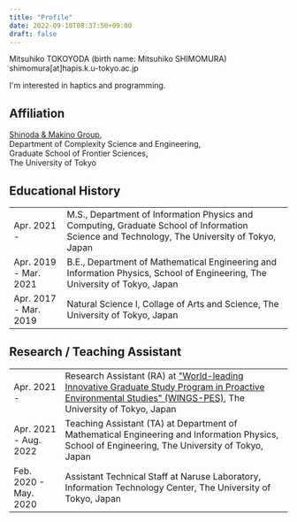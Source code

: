 ```yaml
---
title: "Profile"
date: 2022-09-10T08:37:50+09:00
draft: false
---
```


Mitsuhiko TOKOYODA (birth name: Mitsuhiko SHIMOMURA)  
shimomura[at]hapis.k.u-tokyo.ac.jp

I'm interested in haptics and programming.

## Affiliation

[Shinoda & Makino Group](https://hapislab.org/),  
Department of Complexity Science and Engineering,  
Graduate School of Frontier Sciences,  
The University of Tokyo

## Educational History

|                       |                                                                                                                                              |
| :-------------------- | :------------------------------------------------------------------------------------------------------------------------------------------- |
| Apr. 2021 -           | M.S., Department of Information Physics and Computing, Graduate School of Information Science and Technology, The University of Tokyo, Japan |
| Apr. 2019 - Mar. 2021 | B.E., Department of Mathematical Engineering and Information Physics, School of Engineering, The University of Tokyo, Japan                  |
| Apr. 2017 - Mar. 2019 | Natural Science I, Collage of Arts and Science, The University of Tokyo, Japan                                                               |

## Research / Teaching Assistant

|                       |                                                                                                                                                                                                                   |
| :-------------------- | :---------------------------------------------------------------------------------------------------------------------------------------------------------------------------------------------------------------- |
| Apr. 2021 -           | Research Assistant (RA) at ["World-leading Innovative Graduate Study Program in Proactive Environmental Studies" (WINGS-PES)](https://wings-pes.edu.k.u-tokyo.ac.jp/home-english), The University of Tokyo, Japan |
| Apr. 2021 - Aug. 2022 | Teaching Assistant (TA) at Department of Mathematical Engineering and Information Physics, School of Engineering, The University of Tokyo, Japan                                                                  |
| Feb. 2020 - May. 2020 | Assistant Technical Staff at Naruse Laboratory, Information Technology Center, The University of Tokyo, Japan                                                                                                     |
